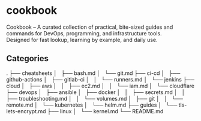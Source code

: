 # cookbook

Cookbook – A curated collection of practical, bite-sized guides and commands for DevOps, programming, and infrastructure tools. </br>
Designed for fast lookup, learning by example, and daily use.

## Categories

.
├── cheatsheets
│   ├── bash.md
│   └── git.md
├── ci-cd
│   ├── github-actions
│   ├── gitlab-ci
│   │   └── runners.md
│   └── jenkins
├── cloud
│   ├── aws
│   │   ├── ec2.md
│   │   └── iam.md
│   └── cloudflare
├── devops
│   ├── ansible
│   ├── docker
│   │   ├── secrets.md
│   │   ├── troubleshooting.md
│   │   └── volumes.md
│   ├── git
│   │   └── remote.md
│   └── kubernetes
│       └── helm.md
├── guides
│   └── tls-lets-encrypt.md
├── linux
│   └── kernel.md
└── README.md


